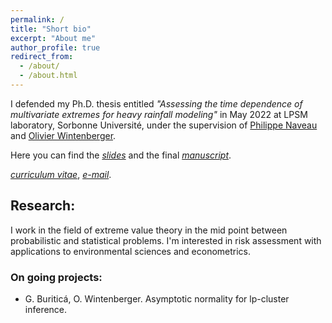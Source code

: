 ```yaml
---
permalink: /
title: "Short bio"
excerpt: "About me"
author_profile: true
redirect_from: 
  - /about/
  - /about.html
---
```



I defended my Ph.D. thesis entitled *"Assessing the time dependence of multivariate extremes for heavy rainfall modeling"* in May 2022 at LPSM laboratory, Sorbonne Université, under the supervision of [Philippe Naveau](https://www.lsce.ipsl.fr/Phocea/Pisp/visu.php?id=176&uid=naveau) and [Olivier Wintenberger](http://wintenberger.fr).

Here you can find the [*slides*](/files/Oral_slides-10.pdf) and the final [*manuscript*](/files/these_archivage_3701601.pdf).

[*curriculum vitae*](/docs/CV_BURITICA.pdf), [*e-mail*](mailto:gloria.buritica@sorbonne-universite.fr).


## Research: 

I work in the field of extreme value theory in the mid point between probabilistic and statistical problems. 
I'm interested in risk assessment with applications to environmental sciences and econometrics.



### On going projects: 
- G. Buriticá, O. Wintenberger. Asymptotic normality for lp-cluster inference. 
  

